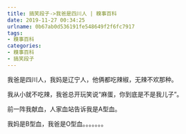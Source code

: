 ```yaml
---
title: 搞笑段子->我爸是四川人 | 糗事百科
date: 2019-11-27 00:34:25
urlname: 0b67ab0d536191fe548649f2f6fc7917
tags: 
- 糗事百科
categories:
- 糗事百科
- 搞笑段子
---
```

我爸是四川人，我妈是辽宁人，他俩都吃辣椒，无辣不欢那种。

我从小就不吃辣，我爸总开玩笑说“麻蛋，你到底是不是我儿子”。

前一阵我献血，人家血站告诉我是A型血。

我妈是B型血，我爸是O型血。。。。。。。


